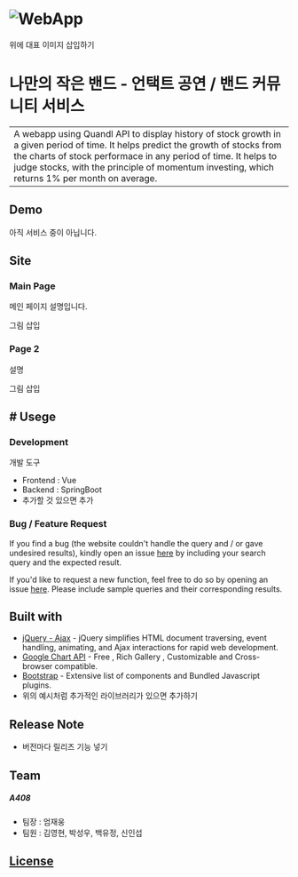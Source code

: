 # ![WebApp](https://iharsh234.github.io/WebApp/images/demo/demo_landing.JPG)
위에 대표 이미지 삽입하기

# 나만의 작은 밴드 - 언택트 공연 / 밴드 커뮤니티 서비스

<table>
<tr>
<td>
  A webapp using Quandl API to display history of stock growth in a given period of time. It helps predict the growth of stocks from the  charts of stock performace in any period of time. It helps to judge stocks, with the principle of momentum investing, which returns 1% per month on average.
</td>
</tr>
</table>


## Demo
아직 서비스 중이 아닙니다.


## Site

### Main Page
메인 페이지 설명입니다.

그림 삽입

### Page 2

설명

그림 삽입




## # Usege 

### Development
개발 도구

- Frontend : Vue
- Backend : SpringBoot
- 추가할 것 있으면 추가 

### Bug / Feature Request

If you find a bug (the website couldn't handle the query and / or gave undesired results), kindly open an issue [here](https://github.com/iharsh234/WebApp/issues/new) by including your search query and the expected result.

If you'd like to request a new function, feel free to do so by opening an issue [here](https://github.com/iharsh234/WebApp/issues/new). Please include sample queries and their corresponding results.


## Built with 

- [jQuery - Ajax](http://www.w3schools.com/jquery/jquery_ref_ajax.asp) - jQuery simplifies HTML document traversing, event handling, animating, and Ajax interactions for rapid web development.
- [Google Chart API](https://developers.google.com/chart/interactive/docs/quick_start) - Free , Rich Gallery , Customizable and Cross-browser compatible.
- [Bootstrap](http://getbootstrap.com/) - Extensive list of components and  Bundled Javascript plugins.
- 위의 예시처럼 추가적인 라이브러리가 있으면 추가하기


## Release Note
- 버전마다 릴리즈 기능 넣기



## Team

##### A408

* 팀장 : 엄재웅
* 팀원 : 김영현, 박성우, 백유정, 신인섭



## [License](https://github.com/iharsh234/WebApp/blob/master/LICENSE.md)


